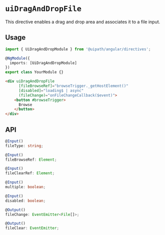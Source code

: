 # `uiDragAndDropFile`

This directive enables a drag and drop area and associates it to a file input.

## Usage

```typescript
import { UiDragAndDropModule } from '@uipath/angular/directives';

@NgModule({
  imports: [UiDragAndDropModule]
})
export class YourModule {}
```

```html
<div uiDragAndDropFile
      [fileBrowseRef]="browseTrigger._getHostElement()"
      [disabled]="loading$ | async"
      (fileChange)="onFileChangeCallback($event)">
    <button #browseTrigger>
      Browse
    </button>
</div>
```

## API

```typescript
@Input()
fileType: string;

@Input()
fileBrowseRef: Element;

@Input()
fileClearRef: Element;

@Input()
multiple: boolean;

@Input()
disabled: boolean;

@Output()
fileChange: EventEmitter<File[]>;

@Output()
fileClear: EventEmitter;
```
